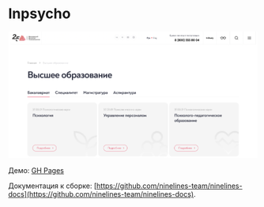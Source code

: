 # Inpsycho

![img.png](img.png)

Демо: [GH Pages](https://ovcharov2v.github.io/inpsycho/)

Документация к сборке: [https://github.com/ninelines-team/ninelines-docs](https://github.com/ninelines-team/ninelines-docs).
